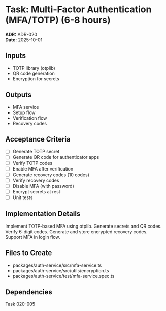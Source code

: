 # Task: Multi-Factor Authentication (MFA/TOTP) (6-8 hours)
**ADR:** ADR-020  
**Date:** 2025-10-01

## Inputs
- TOTP library (otplib)
- QR code generation
- Encryption for secrets

## Outputs
- MFA service
- Setup flow
- Verification flow
- Recovery codes

## Acceptance Criteria
- [ ] Generate TOTP secret
- [ ] Generate QR code for authenticator apps
- [ ] Verify TOTP codes
- [ ] Enable MFA after verification
- [ ] Generate recovery codes (10 codes)
- [ ] Verify recovery codes
- [ ] Disable MFA (with password)
- [ ] Encrypt secrets at rest
- [ ] Unit tests

## Implementation Details
Implement TOTP-based MFA using otplib. Generate secrets and QR codes. Verify 6-digit codes. Generate and store encrypted recovery codes. Support MFA in login flow.

## Files to Create
- packages/auth-service/src/mfa-service.ts
- packages/auth-service/src/utils/encryption.ts
- packages/auth-service/test/mfa-service.spec.ts

## Dependencies
Task 020-005